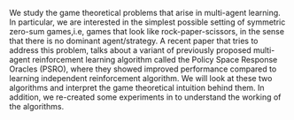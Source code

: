 We study the game theoretical problems that arise in multi-agent learning. In particular, we are
interested in the simplest possible setting of symmetric zero-sum games,i.e, games that look like rock-paper-scissors, in the sense that there is no dominant agent/strategy. A recent paper that tries to address this problem, talks about a variant of previously proposed multi-agent reinforcement learning algorithm called the Policy Space Response Oracles (PSRO), where they showed improved performance compared to learning independent reinforcement algorithm. We will look at these two algorithms and interpret the game theoretical intuition behind them. In addition, we re-created some experiments in to understand the working of the algorithms.